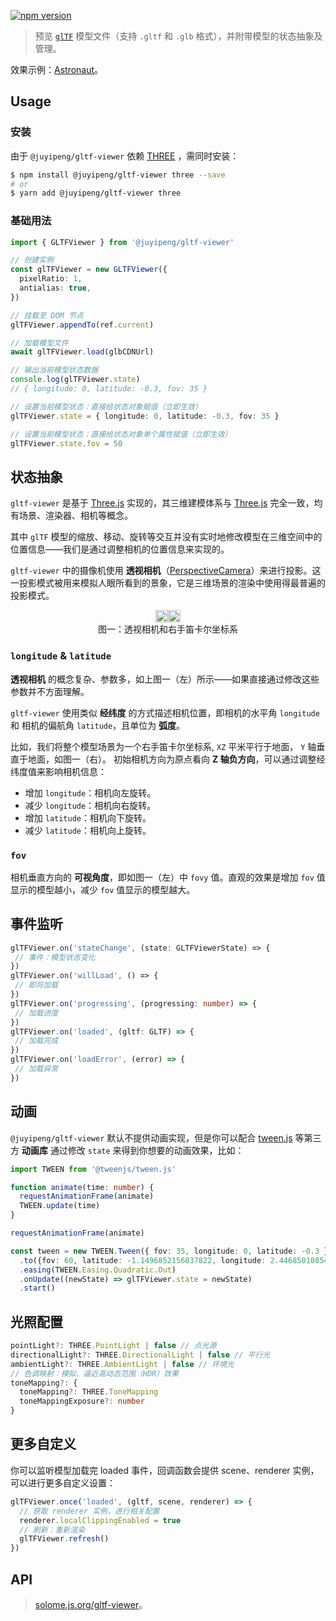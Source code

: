 
[![npm version](https://img.shields.io/npm/v/@juyipeng/gltf-viewer.svg?style=flat-square&logo=npm&label=npm%20install%20@juyipeng/gltf-viewer)](https://www.npmjs.com/package/@juyipeng/gltf-viewer)

> 预览 [`glTF`](https://en.wikipedia.org/wiki/GlTF) 模型文件（支持 `.gltf` 和 `.glb` 格式），并附带模型的状态抽象及管理。

效果示例：[Astronaut](https://solome.js.org/gltf-viewer/examples/)。

## Usage

### 安装

由于 `@juyipeng/gltf-viewer` 依赖 [THREE](https://github.com/mrdoob/three.js/) ，需同时安装：

```bash
$ npm install @juyipeng/gltf-viewer three --save
# or
$ yarn add @juyipeng/gltf-viewer three
```

### 基础用法

```ts
import { GLTFViewer } from '@juyipeng/gltf-viewer'

// 创建实例
const glTFViewer = new GLTFViewer({
  pixelRatio: 1,
  antialias: true,
})

// 挂载至 DOM 节点
glTFViewer.appendTo(ref.current)

// 加载模型文件
await glTFViewer.load(glbCDNUrl)

// 输出当前模型状态数据
console.log(glTFViewer.state)
// { longitude: 0, latitude: -0.3, fov: 35 }

// 设置当前模型状态：直接给状态对象赋值（立即生效）
glTFViewer.state = { longitude: 0, latitude: -0.3, fov: 35 }

// 设置当前模型状态：直接给状态对象单个属性赋值（立即生效）
glTFViewer.state.fov = 50
```

## 状态抽象

`gltf-viewer` 是基于 [Three.js](https://threejs.org/) 实现的，其三维建模体系与 [Three.js](https://threejs.org/) 完全一致，均有场景、渲染器、相机等概念。

其中 `glTF` 模型的缩放、移动、旋转等交互并没有实时地修改模型在三维空间中的位置信息——我们是通过调整相机的位置信息来实现的。

`gltf-viewer` 中的摄像机使用 **透视相机**（[PerspectiveCamera](https://threejs.org/docs/index.html?q=PerspectiveCamera#api/zh/cameras/PerspectiveCamera)）来进行投影。这一投影模式被用来模拟人眼所看到的景象，它是三维场景的渲染中使用得最普遍的投影模式。


<figure style="display: flex;flex-direction: column;justify-content: center;align-items: center;">
  <div style="display: flex;background: white;justify-content: center;align-items: center;">
    <div style="flex: 3">
      <img style="width: 100%" src="https://vrlab-public.ljcdn.com/common/file/web/2ee6d4e3-081b-4933-9117-1e14bdf77617.png" /></div>
    <div style="flex: 2"><img style="width: 100%" src="https://vrlab-public.ljcdn.com/common/file/web/2f331826-4b15-4da5-9603-50c1287b38f7.svg" /></div>
  </div>
  <figcaption>图一：透视相机和右手笛卡尔坐标系</figcaption>
</figure>

### `longitude` & `latitude`

**透视相机** 的概念复杂、参数多，如上图一（左）所示——如果直接通过修改这些参数并不方面理解。

`gltf-viewer`  使用类似 **经纬度** 的方式描述相机位置，即相机的水平角 `longitude` 和 相机的偏航角 `latitude`，且单位为 **弧度**。

比如，我们将整个模型场景为一个右手笛卡尔坐标系, `XZ` 平米平行于地面， `Y` 轴垂直于地面，如图一（右）。
初始相机方向为原点看向 **Z 轴负方向**，可以通过调整经纬度值来影响相机信息：

- 增加 `longitude`：相机向左旋转。
- 减少 `longitude`：相机向右旋转。
- 增加 `latitude`：相机向下旋转。
- 减少 `latitude`：相机向上旋转。

### `fov`

相机垂直方向的 **可视角度**，即如图一（左）中 `fovy` 值。直观的效果是增加 `fov` 值显示的模型越小，减少 `fov` 值显示的模型越大。


## 事件监听

```ts
glTFViewer.on('stateChange', (state: GLTFViewerState) => {
 // 事件：模型状态变化
})
glTFViewer.on('willLoad', () => {
 // 即将加载
})
glTFViewer.on('progressing', (progressing: number) => {
 // 加载进度
})
glTFViewer.on('loaded', (gltf: GLTF) => {
 // 加载完成
})
glTFViewer.on('loadError', (error) => {
 // 加载异常
})
```


## 动画

`@juyipeng/gltf-viewer` 默认不提供动画实现，但是你可以配合 [tween.js](https://github.com/tweenjs/tween.js/) 等第三方 **动画库** 通过修改 `state` 来得到你想要的动画效果，比如：

```ts
import TWEEN from '@tweenjs/tween.js'

function animate(time: number) {
  requestAnimationFrame(animate)
  TWEEN.update(time)
}

requestAnimationFrame(animate)

const tween = new TWEEN.Tween({ fov: 35, longitude: 0, latitude: -0.3 })
  .to({fov: 60, latitude: -1.1496852156837822, longitude: 2.4468501085409855 }, 2000 )
  .easing(TWEEN.Easing.Quadratic.Out)
  .onUpdate((newState) => glTFViewer.state = newState)
  .start()
```

## 光照配置

```ts
pointLight?: THREE.PointLight | false // 点光源
directionalLight?: THREE.DirectionalLight | false // 平行光
ambientLight?: THREE.AmbientLight | false // 环境光
// 色调映射：模拟、逼近高动态范围（HDR）效果
toneMapping?: {
  toneMapping?: THREE.ToneMapping
  toneMappingExposure?: number
}
```

## 更多自定义

你可以监听模型加载完 loaded 事件，回调函数会提供 scene、renderer 实例，可以进行更多自定义设置：

```ts
glTFViewer.once('loaded', (gltf, scene, renderer) => {
  // 获取 renderer 实例，进行相关配置
  renderer.localClippingEnabled = true
  // 刷新：重新渲染
  glTFViewer.refresh()
})
```

## API

> [solome.js.org/gltf-viewer](https://solome.js.org/gltf-viewer)。

